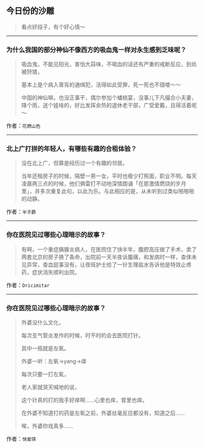 ## 今日份的沙雕

> 看点好段子，有个好心情～


 
---

### 为什么我国的部分神仙不像西方的吸血鬼一样对永生感到乏味呢？

> 吸血鬼，不能见阳光，害怕大蒜味，不喝血的话还有严重的戒断反应，到处被狩猎，
> 
> 基本上是个病入膏肓的通缉犯，活得如此受罪，死一死也不错喽～～
> 
> 中国的神仙嘛，也没正事干，偶尔参加个蟠桃宴，没事儿下凡撮合小夫妻，降个雨，送个娃啥的，好比发挥余热的退休老干部，广受爱戴，且得活着呢～


作者：`花燃山色`

---

### 北上广打拼的年轻人，有哪些有趣的合租体验？

> 没在北上广，但算是经历过一个有趣的邻居。
> 
> 当年还租房子的时候，隔壁一男一女，平时也极少打照面，职业不明。每天凌晨两三点的时候，他们俩雷打不动地深情朗诵「在那激情燃烧的岁月里」，并多次重复此句，以此为乐。与此相应的是，从未听到过类似啪啪啪的动静。


作者：`半子爵`

---

### 你在医院见过哪些心理暗示的故事？

> 有啊，一个重症胰腺炎病人，在医院住了快半年，腹腔高压做了手术，卖了两套北京的房子换了条命，出院前一天半夜诉腹痛，和发病时一样，查体未见异常，查血屁事没有，让夜班护士给了一针生理盐水告诉他是特效止疼药，症状消失顺利出院。


作者：`Dricimitar`

---

### 你在医院见过哪些心理暗示的故事？

> 外婆没什么文化，
> 
> 每次支气管炎发作的时候，时不时的会去医院打针。
> 
> 其中一瓶就是左氧。
> 
> 外婆一听：左氧→yang→痒
> 
> 每次只要一打左氧，
> 
> 老人家就哭天喊地的说，
> 
> 这个针真的打的我手好痒啊……心里也痒，胃里也痒。
> 
> 在外婆不知道打的药是左氧之前，外婆丝毫反应都没有，知道之后……
> 
> 唉，外婆你戏真多……


作者：`恒爱琪`